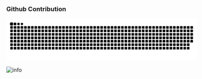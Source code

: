 ### Github Contribution
<picture>
  <source media="(prefers-color-scheme: dark)" srcset="https://raw.githubusercontent.com/imxiaomin/imxiaomin/output/github-contribution-grid-snake-dark.svg">
  <source media="(prefers-color-scheme: light)" srcset="https://raw.githubusercontent.com/imxiaomin/imxiaomin/output/github-contribution-grid-snake.svg">
  <img alt="github contribution grid snake animation" src="https://raw.githubusercontent.com/imxiaomin/imxiaomin/output/github-contribution-grid-snake.svg">
</picture>

![info](https://github-readme-stats.vercel.app/api?username=imxiaomin&show_icons=true&theme=gotham&count_private=true)  

<!--![imxiaomin's Most used languages](https://github-readme-stats.vercel.app/api/top-langs？username=imxiaomin&show_icons=true&count_private=true&theme=gotham&layout=compact&hide=html) ->
